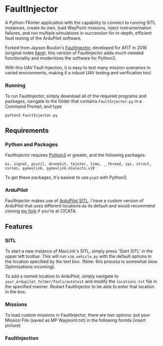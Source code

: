 # FaultInjector
A Python-TKinter application with the capability to connect to running SITL
instances, create its own, load WayPoint missions, inject instrumentation failures,
and run multiple simulations in succession for in-depth, efficient fault testing
of the ArduPilot software.

Forked from Jayson Boubin's [FaultInjector](https://github.com/boubinjg/FaultInjector),
developed for AFIT in 2016 (original notes [here](http://jaysonboubin.com/faultinjection.html)),
this version of FaultInjector adds much-needed functionality and modernizes the
software for Python3.

With this UAV Fault Injection, it is easy to test many mission scenarios in varied
environments, making it a robust UAV testing and verification tool.

### Running
To run FaultInjector, simply download all of the required programs and packages,
navigate to the folder that contains `FaultInjector.py` in a Command Prompt, and
type
```
python3 FaultInjector.py
```

## Requirements
### Python and Packages
FaultInjector requires [Python3](https://www.python.org/download/releases/3.0/)
or greater, and the following packages:

`os, signal, psutil, dronekit, tkinter, time, __thread,
sys, struct, curses, pymavlink, pymavlink.dialects.v10`

To get these packages, it's easiest to use `pip3` with Python3.

### ArduPilot
FaultInjector makes use of [ArduPilot SITL](http://ardupilot.org/dev/docs/sitl-simulator-software-in-the-loop.html). I have a custom version of ArduPilot that uses different
locations as its default and would recommend cloning [my fork](https://github.com/deliastephens/ardupilot) if you're at CICATA.

## Features
### SITL
To start a new instance of MavLink's SITL, simply press 'Start SITL' in the
upper left toolbar. This will run `sim_vehicle.py` with the default options in
the location specified by the text box. (Note: this process is somewhat slow.
Optimizations incoming).

To add a named location to ArduPilot, simply navigate to
`your_ardupilot_folder/Tools/autotest` and modify the `locations.txt` file
in the specified manner. Restart FaultInjector to be able to enter that location
in the box.

### Missions
To load custom missions in FaultInjector, there are two options:
put your Mission File (saved as MP Waypoint.txt) in the following formta (insert picture)

### FaultInjection
